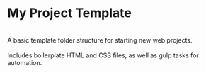 
# My Project Template
<br>
A basic template folder structure for starting new web projects.
<br>
<br>
Includes boilerplate HTML and CSS files, as well as gulp tasks for automation.
